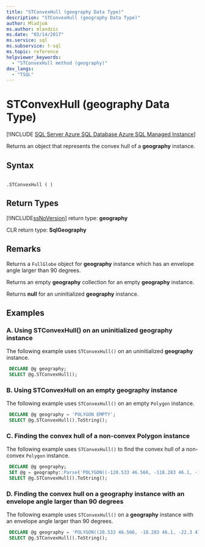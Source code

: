 ```yaml
---
title: "STConvexHull (geography Data Type)"
description: "STConvexHull (geography Data Type)"
author: MladjoA
ms.author: mlandzic
ms.date: "03/14/2017"
ms.service: sql
ms.subservice: t-sql
ms.topic: reference
helpviewer_keywords:
  - "STConvexHull method (geography)"
dev_langs:
  - "TSQL"
---
```

# STConvexHull (geography Data Type)
[!INCLUDE [SQL Server Azure SQL Database Azure SQL Managed Instance](../../includes/applies-to-version/sql-asdb-asdbmi.md)]

  Returns an object that represents the convex hull of a **geography** instance.  
  
## Syntax  
  
```  
  
.STConvexHull ( )  
```  
  
## Return Types
 [!INCLUDE[ssNoVersion](../../includes/ssnoversion-md.md)] return type: **geography**  
  
 CLR return type: **SqlGeography**  
  
## Remarks  
 Returns a `FullGlobe` object for **geography** instance which has an envelope angle larger than 90 degrees.  
  
 Returns an empty **geography** collection for an empty **geography** instance.  
  
 Returns **null** for an uninitialized **geography** instance.  
  
## Examples  
  
### A. Using STConvexHull() on an uninitialized geography instance  
 The following example uses `STConvexHull()` on an uninitialized **geography** instance.  
  
```sql
 DECLARE @g geography;  
 SELECT @g.STConvexHull();
```  
  
### B. Using STConvexHull on an empty geography instance  
 The following example uses `STConvexHull()` on an empty `Polygon` instance.  
  
```sql
 DECLARE @g geography = 'POLYGON EMPTY';  
 SELECT @g.STConvexHull().ToString();
```  
  
### C. Finding the convex hull of a non-convex Polygon instance  
 The following example uses `STConvexHull()` to find the convex hull of a non-convex `Polygon` instance.  
  
```sql
 DECLARE @g geography;  
 SET @g = geography::Parse('POLYGON((-120.533 46.566, -118.283 46.1, -122.3 47.45, -120.533 46.566))');  
 SELECT @g.STConvexHull().ToString();  
```  
  
### D. Finding the convex hull on a geography instance with an envelope angle larger than 90 degrees  
 The following example uses `STConvexHull()` on a **geography** instance with an envelope angle larger than 90 degrees.  
  
```sql
 DECLARE @g geography = 'POLYGON((20.533 46.566, -18.283 46.1, -22.3 47.45, 20.533 46.566))';  
 SELECT @g.STConvexHull().ToString();
```  
  
  
